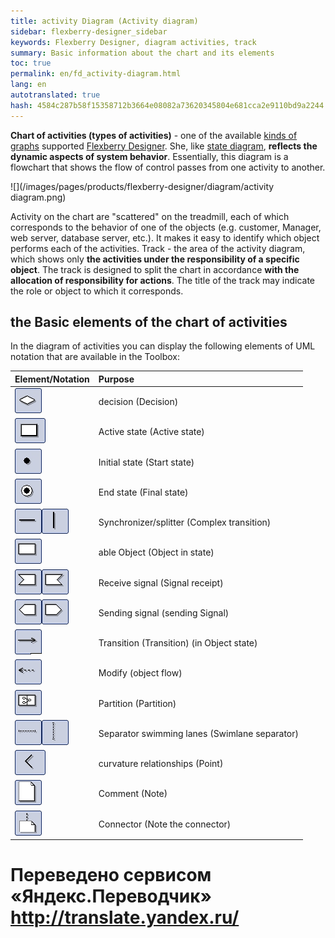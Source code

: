 ```yaml
--- 
title: activity Diagram (Activity diagram) 
sidebar: flexberry-designer_sidebar 
keywords: Flexberry Designer, diagram activities, track 
summary: Basic information about the chart and its elements 
toc: true 
permalink: en/fd_activity-diagram.html 
lang: en 
autotranslated: true 
hash: 4584c287b58f15358712b3664e08082a73620345804e681cca2e9110bd9a2244 
--- 
```


**Chart of activities (types of activities)** - one of the available [kinds of graphs](fd_editing-diagram.html) supported [Flexberry Designer](fd_landing_page.html). 
She, like [state diagram](fd_statechart-diagram.html), **reflects the dynamic aspects of system behavior**. Essentially, this diagram is a flowchart that shows the flow of control passes from one activity to another. 

![](/images/pages/products/flexberry-designer/diagram/activity diagram.png) 

Activity on the chart are "scattered" on the treadmill, each of which corresponds to the behavior of one of the objects (e.g. customer, Manager, web server, database server, etc.). It makes it easy to identify which object performs each of the activities. Track - the area of the activity diagram, which shows only **the activities under the responsibility of a specific object**. The track is designed to split the chart in accordance **with the allocation of responsibility for actions**. The title of the track may indicate the role or object to which it corresponds. 

## the Basic elements of the chart of activities 

In the diagram of activities you can display the following elements of UML notation that are available in the Toolbox: 

Element/Notation | Purpose 
:------------------------------------------------------------------|:-------------------------------------------- 
![](/images/pages/products/flexberry-designer/diagram/decision.jpg) | decision (Decision) 
![](/images/pages/products/flexberry-designer/diagram/activeobject1.jpg) | Active state (Active state) 
![](/images/pages/products/flexberry-designer/diagram/startstate.jpg) | Initial state (Start state) 
![](/images/pages/products/flexberry-designer/diagram/finalstate.jpg) | End state (Final state) 
![](/images/pages/products/flexberry-designer/diagram/complextransition.jpg)![](/images/pages/products/flexberry-designer/diagram/complextransition_ver.jpg) | Synchronizer/splitter (Complex transition) 
![](/images/pages/products/flexberry-designer/diagram/objinstate.jpg) | able Object (Object in state) 
![](/images/pages/products/flexberry-designer/diagram/signalreceipt-l.jpg)![](/images/pages/products/flexberry-designer/diagram/signalreceipt-r.jpg) | Receive signal (Signal receipt) 
![](/images/pages/products/flexberry-designer/diagram/signalsend-l.jpg)![](/images/pages/products/flexberry-designer/diagram/signalsend-r.jpg) | Sending signal (sending Signal) 
![](/images/pages/products/flexberry-designer/diagram/transition.jpg) | Transition (Transition) (in Object state) 
![](/images/pages/products/flexberry-designer/diagram/objectflow.jpg) | Modify (object flow) 
![](/images/pages/products/flexberry-designer/diagram/partition.jpg) | Partition (Partition) 
![](/images/pages/products/flexberry-designer/diagram/swlane-h.jpg)![](/images/pages/products/flexberry-designer/diagram/swlane-v.jpg) | Separator swimming lanes (Swimlane separator) 
![](/images/pages/products/flexberry-designer/diagram/corner.jpg) | curvature relationships (Point) 
![](/images/pages/products/flexberry-designer/diagram/note.jpg) | Comment (Note) 
![](/images/pages/products/flexberry-designer/diagram/noteconn.jpg) | Connector (Note the connector) 



 # Переведено сервисом «Яндекс.Переводчик» http://translate.yandex.ru/